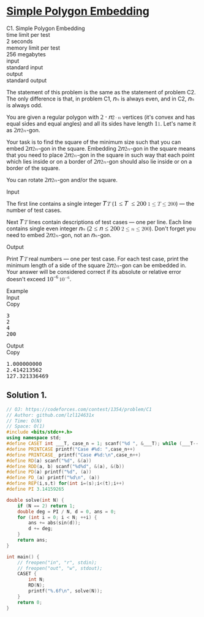 # [Simple Polygon Embedding](https://codeforces.com/contest/1354/problem/C1)

<div class="header">     <div class="title">C1. Simple Polygon Embedding</div>     <div class="time-limit">       <div class="property-title">time limit per test</div>2 seconds</div>     <div class="memory-limit">       <div class="property-title">memory limit per test</div>256 megabytes</div>     <div class="input-file">       <div class="property-title">input</div>standard input</div>     <div class="output-file">       <div class="property-title">output</div>standard output</div></div>   <div>     <p>       <span class="tex-font-style-bf">The statement of this problem is         the same as the statement of problem C2. The only difference is         that, in problem C1, <span class="MathJax_Preview" style="color: inherit;"></span><span class="MathJax" id="MathJax-Element-1-Frame" tabindex="0" style="position: relative;" data-mathml="<math xmlns=&quot;http://www.w3.org/1998/Math/MathML&quot;><mi>n</mi></math>" role="presentation"><nobr aria-hidden="true"><span class="math" id="MathJax-Span-1" style="width: 0.598em; display: inline-block;"><span style="display: inline-block; position: relative; width: 0.479em; height: 0px; font-size: 120%;"><span style="position: absolute; clip: rect(1.967em, 1000.42em, 2.741em, -999.997em); top: -2.557em; left: 0em;"><span class="mrow" id="MathJax-Span-2"><span class="mi" id="MathJax-Span-3" style="font-family: STIXGeneral-Italic;">𝑛</span></span><span style="display: inline-block; width: 0px; height: 2.562em;"></span></span></span><span style="display: inline-block; overflow: hidden; vertical-align: -0.068em; border-left: 0px solid; width: 0px; height: 0.718em;"></span></span></nobr><span class="MJX_Assistive_MathML" role="presentation"><math xmlns="http://www.w3.org/1998/Math/MathML"><mi>n</mi></math></span></span><script type="math/tex" id="MathJax-Element-1">n</script> is always even, and in C2, <span class="MathJax_Preview" style="color: inherit;"></span><span class="MathJax" id="MathJax-Element-2-Frame" tabindex="0" style="position: relative;" data-mathml="<math xmlns=&quot;http://www.w3.org/1998/Math/MathML&quot;><mi>n</mi></math>" role="presentation"><nobr aria-hidden="true"><span class="math" id="MathJax-Span-4" style="width: 0.598em; display: inline-block;"><span style="display: inline-block; position: relative; width: 0.479em; height: 0px; font-size: 120%;"><span style="position: absolute; clip: rect(1.967em, 1000.42em, 2.741em, -999.997em); top: -2.557em; left: 0em;"><span class="mrow" id="MathJax-Span-5"><span class="mi" id="MathJax-Span-6" style="font-family: STIXGeneral-Italic;">𝑛</span></span><span style="display: inline-block; width: 0px; height: 2.562em;"></span></span></span><span style="display: inline-block; overflow: hidden; vertical-align: -0.068em; border-left: 0px solid; width: 0px; height: 0.718em;"></span></span></nobr><span class="MJX_Assistive_MathML" role="presentation"><math xmlns="http://www.w3.org/1998/Math/MathML"><mi>n</mi></math></span></span><script type="math/tex" id="MathJax-Element-2">n</script>         is always odd.</span></p>     <p>You are given a regular polygon with <span class="MathJax_Preview" style="color: inherit;"></span><span class="MathJax" id="MathJax-Element-3-Frame" tabindex="0" style="position: relative;" data-mathml="<math xmlns=&quot;http://www.w3.org/1998/Math/MathML&quot;><mn>2</mn><mo>&amp;#x22C5;</mo><mi>n</mi></math>" role="presentation"><nobr aria-hidden="true"><span class="math" id="MathJax-Span-7" style="width: 2.146em; display: inline-block;"><span style="display: inline-block; position: relative; width: 1.789em; height: 0px; font-size: 120%;"><span style="position: absolute; clip: rect(1.729em, 1001.73em, 2.741em, -999.997em); top: -2.557em; left: 0em;"><span class="mrow" id="MathJax-Span-8"><span class="mn" id="MathJax-Span-9" style="font-family: STIXGeneral-Regular;">2</span><span class="mo" id="MathJax-Span-10" style="font-family: STIXGeneral-Regular; padding-left: 0.241em;">⋅</span><span class="mi" id="MathJax-Span-11" style="font-family: STIXGeneral-Italic; padding-left: 0.241em;">𝑛</span></span><span style="display: inline-block; width: 0px; height: 2.562em;"></span></span></span><span style="display: inline-block; overflow: hidden; vertical-align: -0.068em; border-left: 0px solid; width: 0px; height: 0.932em;"></span></span></nobr><span class="MJX_Assistive_MathML" role="presentation"><math xmlns="http://www.w3.org/1998/Math/MathML"><mn>2</mn><mo>⋅</mo><mi>n</mi></math></span></span><script type="math/tex" id="MathJax-Element-3">2 \cdot n</script> vertices       (it's convex and has equal sides and equal angles) and all its       sides have length <span class="MathJax_Preview" style="color: inherit;"></span><span class="MathJax" id="MathJax-Element-4-Frame" tabindex="0" style="position: relative;" data-mathml="<math xmlns=&quot;http://www.w3.org/1998/Math/MathML&quot;><mn>1</mn></math>" role="presentation"><nobr aria-hidden="true"><span class="math" id="MathJax-Span-12" style="width: 0.598em; display: inline-block;"><span style="display: inline-block; position: relative; width: 0.479em; height: 0px; font-size: 120%;"><span style="position: absolute; clip: rect(1.729em, 1000.36em, 2.741em, -999.997em); top: -2.557em; left: 0em;"><span class="mrow" id="MathJax-Span-13"><span class="mn" id="MathJax-Span-14" style="font-family: STIXGeneral-Regular;">1</span></span><span style="display: inline-block; width: 0px; height: 2.562em;"></span></span></span><span style="display: inline-block; overflow: hidden; vertical-align: -0.068em; border-left: 0px solid; width: 0px; height: 0.932em;"></span></span></nobr><span class="MJX_Assistive_MathML" role="presentation"><math xmlns="http://www.w3.org/1998/Math/MathML"><mn>1</mn></math></span></span><script type="math/tex" id="MathJax-Element-4">1</script>. Let's name it as <span class="MathJax_Preview" style="color: inherit;"></span><span class="MathJax" id="MathJax-Element-5-Frame" tabindex="0" style="position: relative;" data-mathml="<math xmlns=&quot;http://www.w3.org/1998/Math/MathML&quot;><mn>2</mn><mi>n</mi></math>" role="presentation"><nobr aria-hidden="true"><span class="math" id="MathJax-Span-15" style="width: 1.253em; display: inline-block;"><span style="display: inline-block; position: relative; width: 1.015em; height: 0px; font-size: 120%;"><span style="position: absolute; clip: rect(1.729em, 1000.96em, 2.741em, -999.997em); top: -2.557em; left: 0em;"><span class="mrow" id="MathJax-Span-16"><span class="mn" id="MathJax-Span-17" style="font-family: STIXGeneral-Regular;">2</span><span class="mi" id="MathJax-Span-18" style="font-family: STIXGeneral-Italic;">𝑛</span></span><span style="display: inline-block; width: 0px; height: 2.562em;"></span></span></span><span style="display: inline-block; overflow: hidden; vertical-align: -0.068em; border-left: 0px solid; width: 0px; height: 0.932em;"></span></span></nobr><span class="MJX_Assistive_MathML" role="presentation"><math xmlns="http://www.w3.org/1998/Math/MathML"><mn>2</mn><mi>n</mi></math></span></span><script type="math/tex" id="MathJax-Element-5">2n</script>-gon.</p>     <p>Your task is to find the square of the minimum size such that you       can embed <span class="MathJax_Preview" style="color: inherit;"></span><span class="MathJax" id="MathJax-Element-6-Frame" tabindex="0" style="position: relative;" data-mathml="<math xmlns=&quot;http://www.w3.org/1998/Math/MathML&quot;><mn>2</mn><mi>n</mi></math>" role="presentation"><nobr aria-hidden="true"><span class="math" id="MathJax-Span-19" style="width: 1.253em; display: inline-block;"><span style="display: inline-block; position: relative; width: 1.015em; height: 0px; font-size: 120%;"><span style="position: absolute; clip: rect(1.729em, 1000.96em, 2.741em, -999.997em); top: -2.557em; left: 0em;"><span class="mrow" id="MathJax-Span-20"><span class="mn" id="MathJax-Span-21" style="font-family: STIXGeneral-Regular;">2</span><span class="mi" id="MathJax-Span-22" style="font-family: STIXGeneral-Italic;">𝑛</span></span><span style="display: inline-block; width: 0px; height: 2.562em;"></span></span></span><span style="display: inline-block; overflow: hidden; vertical-align: -0.068em; border-left: 0px solid; width: 0px; height: 0.932em;"></span></span></nobr><span class="MJX_Assistive_MathML" role="presentation"><math xmlns="http://www.w3.org/1998/Math/MathML"><mn>2</mn><mi>n</mi></math></span></span><script type="math/tex" id="MathJax-Element-6">2n</script>-gon in the square. Embedding <span class="MathJax_Preview" style="color: inherit;"></span><span class="MathJax" id="MathJax-Element-7-Frame" tabindex="0" style="position: relative;" data-mathml="<math xmlns=&quot;http://www.w3.org/1998/Math/MathML&quot;><mn>2</mn><mi>n</mi></math>" role="presentation"><nobr aria-hidden="true"><span class="math" id="MathJax-Span-23" style="width: 1.253em; display: inline-block;"><span style="display: inline-block; position: relative; width: 1.015em; height: 0px; font-size: 120%;"><span style="position: absolute; clip: rect(1.729em, 1000.96em, 2.741em, -999.997em); top: -2.557em; left: 0em;"><span class="mrow" id="MathJax-Span-24"><span class="mn" id="MathJax-Span-25" style="font-family: STIXGeneral-Regular;">2</span><span class="mi" id="MathJax-Span-26" style="font-family: STIXGeneral-Italic;">𝑛</span></span><span style="display: inline-block; width: 0px; height: 2.562em;"></span></span></span><span style="display: inline-block; overflow: hidden; vertical-align: -0.068em; border-left: 0px solid; width: 0px; height: 0.932em;"></span></span></nobr><span class="MJX_Assistive_MathML" role="presentation"><math xmlns="http://www.w3.org/1998/Math/MathML"><mn>2</mn><mi>n</mi></math></span></span><script type="math/tex" id="MathJax-Element-7">2n</script>-gon in       the square means that you need to place <span class="MathJax_Preview" style="color: inherit;"></span><span class="MathJax" id="MathJax-Element-8-Frame" tabindex="0" style="position: relative;" data-mathml="<math xmlns=&quot;http://www.w3.org/1998/Math/MathML&quot;><mn>2</mn><mi>n</mi></math>" role="presentation"><nobr aria-hidden="true"><span class="math" id="MathJax-Span-27" style="width: 1.253em; display: inline-block;"><span style="display: inline-block; position: relative; width: 1.015em; height: 0px; font-size: 120%;"><span style="position: absolute; clip: rect(1.729em, 1000.96em, 2.741em, -999.997em); top: -2.557em; left: 0em;"><span class="mrow" id="MathJax-Span-28"><span class="mn" id="MathJax-Span-29" style="font-family: STIXGeneral-Regular;">2</span><span class="mi" id="MathJax-Span-30" style="font-family: STIXGeneral-Italic;">𝑛</span></span><span style="display: inline-block; width: 0px; height: 2.562em;"></span></span></span><span style="display: inline-block; overflow: hidden; vertical-align: -0.068em; border-left: 0px solid; width: 0px; height: 0.932em;"></span></span></nobr><span class="MJX_Assistive_MathML" role="presentation"><math xmlns="http://www.w3.org/1998/Math/MathML"><mn>2</mn><mi>n</mi></math></span></span><script type="math/tex" id="MathJax-Element-8">2n</script>-gon in the square       in such way that each point which lies inside or on a border of       <span class="MathJax_Preview" style="color: inherit;"></span><span class="MathJax" id="MathJax-Element-9-Frame" tabindex="0" style="position: relative;" data-mathml="<math xmlns=&quot;http://www.w3.org/1998/Math/MathML&quot;><mn>2</mn><mi>n</mi></math>" role="presentation"><nobr aria-hidden="true"><span class="math" id="MathJax-Span-31" style="width: 1.253em; display: inline-block;"><span style="display: inline-block; position: relative; width: 1.015em; height: 0px; font-size: 120%;"><span style="position: absolute; clip: rect(1.729em, 1000.96em, 2.741em, -999.997em); top: -2.557em; left: 0em;"><span class="mrow" id="MathJax-Span-32"><span class="mn" id="MathJax-Span-33" style="font-family: STIXGeneral-Regular;">2</span><span class="mi" id="MathJax-Span-34" style="font-family: STIXGeneral-Italic;">𝑛</span></span><span style="display: inline-block; width: 0px; height: 2.562em;"></span></span></span><span style="display: inline-block; overflow: hidden; vertical-align: -0.068em; border-left: 0px solid; width: 0px; height: 0.932em;"></span></span></nobr><span class="MJX_Assistive_MathML" role="presentation"><math xmlns="http://www.w3.org/1998/Math/MathML"><mn>2</mn><mi>n</mi></math></span></span><script type="math/tex" id="MathJax-Element-9">2n</script>-gon should also lie inside or on a border of the square.</p>     <p>You can rotate <span class="MathJax_Preview" style="color: inherit;"></span><span class="MathJax" id="MathJax-Element-10-Frame" tabindex="0" style="position: relative;" data-mathml="<math xmlns=&quot;http://www.w3.org/1998/Math/MathML&quot;><mn>2</mn><mi>n</mi></math>" role="presentation"><nobr aria-hidden="true"><span class="math" id="MathJax-Span-35" style="width: 1.253em; display: inline-block;"><span style="display: inline-block; position: relative; width: 1.015em; height: 0px; font-size: 120%;"><span style="position: absolute; clip: rect(1.729em, 1000.96em, 2.741em, -999.997em); top: -2.557em; left: 0em;"><span class="mrow" id="MathJax-Span-36"><span class="mn" id="MathJax-Span-37" style="font-family: STIXGeneral-Regular;">2</span><span class="mi" id="MathJax-Span-38" style="font-family: STIXGeneral-Italic;">𝑛</span></span><span style="display: inline-block; width: 0px; height: 2.562em;"></span></span></span><span style="display: inline-block; overflow: hidden; vertical-align: -0.068em; border-left: 0px solid; width: 0px; height: 0.932em;"></span></span></nobr><span class="MJX_Assistive_MathML" role="presentation"><math xmlns="http://www.w3.org/1998/Math/MathML"><mn>2</mn><mi>n</mi></math></span></span><script type="math/tex" id="MathJax-Element-10">2n</script>-gon and/or the square.</p></div>         <div class="input-specification">     <div class="section-title">Input</div>          <p>The first line contains a single integer <span class="MathJax_Preview" style="color: inherit;"></span><span class="MathJax" id="MathJax-Element-11-Frame" tabindex="0" style="position: relative;" data-mathml="<math xmlns=&quot;http://www.w3.org/1998/Math/MathML&quot;><mi>T</mi></math>" role="presentation"><nobr aria-hidden="true"><span class="math" id="MathJax-Span-39" style="width: 0.836em; display: inline-block;"><span style="display: inline-block; position: relative; width: 0.658em; height: 0px; font-size: 120%;"><span style="position: absolute; clip: rect(1.729em, 1000.66em, 2.741em, -999.997em); top: -2.557em; left: 0em;"><span class="mrow" id="MathJax-Span-40"><span class="mi" id="MathJax-Span-41" style="font-family: STIXGeneral-Italic;">𝑇<span style="display: inline-block; overflow: hidden; height: 1px; width: 0.122em;"></span></span></span><span style="display: inline-block; width: 0px; height: 2.562em;"></span></span></span><span style="display: inline-block; overflow: hidden; vertical-align: -0.068em; border-left: 0px solid; width: 0px; height: 0.932em;"></span></span></nobr><span class="MJX_Assistive_MathML" role="presentation"><math xmlns="http://www.w3.org/1998/Math/MathML"><mi>T</mi></math></span></span><script type="math/tex" id="MathJax-Element-11">T</script> (<span class="MathJax_Preview" style="color: inherit;"></span><span class="MathJax" id="MathJax-Element-12-Frame" tabindex="0" style="position: relative;" data-mathml="<math xmlns=&quot;http://www.w3.org/1998/Math/MathML&quot;><mn>1</mn><mo>&amp;#x2264;</mo><mi>T</mi><mo>&amp;#x2264;</mo><mn>200</mn></math>" role="presentation"><nobr aria-hidden="true"><span class="math" id="MathJax-Span-42" style="width: 6.313em; display: inline-block;"><span style="display: inline-block; position: relative; width: 5.241em; height: 0px; font-size: 120%;"><span style="position: absolute; clip: rect(1.729em, 1005.24em, 2.86em, -999.997em); top: -2.557em; left: 0em;"><span class="mrow" id="MathJax-Span-43"><span class="mn" id="MathJax-Span-44" style="font-family: STIXGeneral-Regular;">1</span><span class="mo" id="MathJax-Span-45" style="font-family: STIXGeneral-Regular; padding-left: 0.301em;">≤</span><span class="mi" id="MathJax-Span-46" style="font-family: STIXGeneral-Italic; padding-left: 0.301em;">𝑇<span style="display: inline-block; overflow: hidden; height: 1px; width: 0.122em;"></span></span><span class="mo" id="MathJax-Span-47" style="font-family: STIXGeneral-Regular; padding-left: 0.301em;">≤</span><span class="mn" id="MathJax-Span-48" style="font-family: STIXGeneral-Regular; padding-left: 0.301em;">200</span></span><span style="display: inline-block; width: 0px; height: 2.562em;"></span></span></span><span style="display: inline-block; overflow: hidden; vertical-align: -0.211em; border-left: 0px solid; width: 0px; height: 1.075em;"></span></span></nobr><span class="MJX_Assistive_MathML" role="presentation"><math xmlns="http://www.w3.org/1998/Math/MathML"><mn>1</mn><mo>≤</mo><mi>T</mi><mo>≤</mo><mn>200</mn></math></span></span><script type="math/tex" id="MathJax-Element-12">1 \le T \le       200</script>)&nbsp;— the number of test cases.</p>     <p>Next <span class="MathJax_Preview" style="color: inherit;"></span><span class="MathJax" id="MathJax-Element-13-Frame" tabindex="0" style="position: relative;" data-mathml="<math xmlns=&quot;http://www.w3.org/1998/Math/MathML&quot;><mi>T</mi></math>" role="presentation"><nobr aria-hidden="true"><span class="math" id="MathJax-Span-49" style="width: 0.836em; display: inline-block;"><span style="display: inline-block; position: relative; width: 0.658em; height: 0px; font-size: 120%;"><span style="position: absolute; clip: rect(1.729em, 1000.66em, 2.741em, -999.997em); top: -2.557em; left: 0em;"><span class="mrow" id="MathJax-Span-50"><span class="mi" id="MathJax-Span-51" style="font-family: STIXGeneral-Italic;">𝑇<span style="display: inline-block; overflow: hidden; height: 1px; width: 0.122em;"></span></span></span><span style="display: inline-block; width: 0px; height: 2.562em;"></span></span></span><span style="display: inline-block; overflow: hidden; vertical-align: -0.068em; border-left: 0px solid; width: 0px; height: 0.932em;"></span></span></nobr><span class="MJX_Assistive_MathML" role="presentation"><math xmlns="http://www.w3.org/1998/Math/MathML"><mi>T</mi></math></span></span><script type="math/tex" id="MathJax-Element-13">T</script> lines contain descriptions of test cases&nbsp;— one per       line. Each line contains single <span class="tex-font-style-bf">even</span> integer <span class="MathJax_Preview" style="color: inherit;"></span><span class="MathJax" id="MathJax-Element-14-Frame" tabindex="0" style="position: relative;" data-mathml="<math xmlns=&quot;http://www.w3.org/1998/Math/MathML&quot;><mi>n</mi></math>" role="presentation"><nobr aria-hidden="true"><span class="math" id="MathJax-Span-52" style="width: 0.598em; display: inline-block;"><span style="display: inline-block; position: relative; width: 0.479em; height: 0px; font-size: 120%;"><span style="position: absolute; clip: rect(1.967em, 1000.42em, 2.741em, -999.997em); top: -2.557em; left: 0em;"><span class="mrow" id="MathJax-Span-53"><span class="mi" id="MathJax-Span-54" style="font-family: STIXGeneral-Italic;">𝑛</span></span><span style="display: inline-block; width: 0px; height: 2.562em;"></span></span></span><span style="display: inline-block; overflow: hidden; vertical-align: -0.068em; border-left: 0px solid; width: 0px; height: 0.718em;"></span></span></nobr><span class="MJX_Assistive_MathML" role="presentation"><math xmlns="http://www.w3.org/1998/Math/MathML"><mi>n</mi></math></span></span><script type="math/tex" id="MathJax-Element-14">n</script> (<span class="MathJax_Preview" style="color: inherit;"></span><span class="MathJax" id="MathJax-Element-15-Frame" tabindex="0" style="position: relative;" data-mathml="<math xmlns=&quot;http://www.w3.org/1998/Math/MathML&quot;><mn>2</mn><mo>&amp;#x2264;</mo><mi>n</mi><mo>&amp;#x2264;</mo><mn>200</mn></math>" role="presentation"><nobr aria-hidden="true"><span class="math" id="MathJax-Span-55" style="width: 6.074em; display: inline-block;"><span style="display: inline-block; position: relative; width: 5.063em; height: 0px; font-size: 120%;"><span style="position: absolute; clip: rect(1.729em, 1005.06em, 2.86em, -999.997em); top: -2.557em; left: 0em;"><span class="mrow" id="MathJax-Span-56"><span class="mn" id="MathJax-Span-57" style="font-family: STIXGeneral-Regular;">2</span><span class="mo" id="MathJax-Span-58" style="font-family: STIXGeneral-Regular; padding-left: 0.301em;">≤</span><span class="mi" id="MathJax-Span-59" style="font-family: STIXGeneral-Italic; padding-left: 0.301em;">𝑛</span><span class="mo" id="MathJax-Span-60" style="font-family: STIXGeneral-Regular; padding-left: 0.301em;">≤</span><span class="mn" id="MathJax-Span-61" style="font-family: STIXGeneral-Regular; padding-left: 0.301em;">200</span></span><span style="display: inline-block; width: 0px; height: 2.562em;"></span></span></span><span style="display: inline-block; overflow: hidden; vertical-align: -0.211em; border-left: 0px solid; width: 0px; height: 1.075em;"></span></span></nobr><span class="MJX_Assistive_MathML" role="presentation"><math xmlns="http://www.w3.org/1998/Math/MathML"><mn>2</mn><mo>≤</mo><mi>n</mi><mo>≤</mo><mn>200</mn></math></span></span><script type="math/tex" id="MathJax-Element-15">2 \le n       \le 200</script>). Don't forget you need to embed <span class="MathJax_Preview" style="color: inherit;"></span><span class="MathJax" id="MathJax-Element-16-Frame" tabindex="0" style="position: relative;" data-mathml="<math xmlns=&quot;http://www.w3.org/1998/Math/MathML&quot;><mn>2</mn><mi>n</mi></math>" role="presentation"><nobr aria-hidden="true"><span class="math" id="MathJax-Span-62" style="width: 1.253em; display: inline-block;"><span style="display: inline-block; position: relative; width: 1.015em; height: 0px; font-size: 120%;"><span style="position: absolute; clip: rect(1.729em, 1000.96em, 2.741em, -999.997em); top: -2.557em; left: 0em;"><span class="mrow" id="MathJax-Span-63"><span class="mn" id="MathJax-Span-64" style="font-family: STIXGeneral-Regular;">2</span><span class="mi" id="MathJax-Span-65" style="font-family: STIXGeneral-Italic;">𝑛</span></span><span style="display: inline-block; width: 0px; height: 2.562em;"></span></span></span><span style="display: inline-block; overflow: hidden; vertical-align: -0.068em; border-left: 0px solid; width: 0px; height: 0.932em;"></span></span></nobr><span class="MJX_Assistive_MathML" role="presentation"><math xmlns="http://www.w3.org/1998/Math/MathML"><mn>2</mn><mi>n</mi></math></span></span><script type="math/tex" id="MathJax-Element-16">2n</script>-gon, not an <span class="MathJax_Preview" style="color: inherit;"></span><span class="MathJax" id="MathJax-Element-17-Frame" tabindex="0" style="position: relative;" data-mathml="<math xmlns=&quot;http://www.w3.org/1998/Math/MathML&quot;><mi>n</mi></math>" role="presentation"><nobr aria-hidden="true"><span class="math" id="MathJax-Span-66" style="width: 0.598em; display: inline-block;"><span style="display: inline-block; position: relative; width: 0.479em; height: 0px; font-size: 120%;"><span style="position: absolute; clip: rect(1.967em, 1000.42em, 2.741em, -999.997em); top: -2.557em; left: 0em;"><span class="mrow" id="MathJax-Span-67"><span class="mi" id="MathJax-Span-68" style="font-family: STIXGeneral-Italic;">𝑛</span></span><span style="display: inline-block; width: 0px; height: 2.562em;"></span></span></span><span style="display: inline-block; overflow: hidden; vertical-align: -0.068em; border-left: 0px solid; width: 0px; height: 0.718em;"></span></span></nobr><span class="MJX_Assistive_MathML" role="presentation"><math xmlns="http://www.w3.org/1998/Math/MathML"><mi>n</mi></math></span></span><script type="math/tex" id="MathJax-Element-17">n</script>-gon.</p></div>         <div class="output-specification">     <div class="section-title">Output</div>          <p>Print <span class="MathJax_Preview" style="color: inherit;"></span><span class="MathJax" id="MathJax-Element-18-Frame" tabindex="0" style="position: relative;" data-mathml="<math xmlns=&quot;http://www.w3.org/1998/Math/MathML&quot;><mi>T</mi></math>" role="presentation"><nobr aria-hidden="true"><span class="math" id="MathJax-Span-69" style="width: 0.836em; display: inline-block;"><span style="display: inline-block; position: relative; width: 0.658em; height: 0px; font-size: 120%;"><span style="position: absolute; clip: rect(1.729em, 1000.66em, 2.741em, -999.997em); top: -2.557em; left: 0em;"><span class="mrow" id="MathJax-Span-70"><span class="mi" id="MathJax-Span-71" style="font-family: STIXGeneral-Italic;">𝑇<span style="display: inline-block; overflow: hidden; height: 1px; width: 0.122em;"></span></span></span><span style="display: inline-block; width: 0px; height: 2.562em;"></span></span></span><span style="display: inline-block; overflow: hidden; vertical-align: -0.068em; border-left: 0px solid; width: 0px; height: 0.932em;"></span></span></nobr><span class="MJX_Assistive_MathML" role="presentation"><math xmlns="http://www.w3.org/1998/Math/MathML"><mi>T</mi></math></span></span><script type="math/tex" id="MathJax-Element-18">T</script> real numbers&nbsp;— one per test case. For each test       case, print the minimum length of a side of the square       <span class="MathJax_Preview" style="color: inherit;"></span><span class="MathJax" id="MathJax-Element-19-Frame" tabindex="0" style="position: relative;" data-mathml="<math xmlns=&quot;http://www.w3.org/1998/Math/MathML&quot;><mn>2</mn><mi>n</mi></math>" role="presentation"><nobr aria-hidden="true"><span class="math" id="MathJax-Span-72" style="width: 1.253em; display: inline-block;"><span style="display: inline-block; position: relative; width: 1.015em; height: 0px; font-size: 120%;"><span style="position: absolute; clip: rect(1.729em, 1000.96em, 2.741em, -999.997em); top: -2.557em; left: 0em;"><span class="mrow" id="MathJax-Span-73"><span class="mn" id="MathJax-Span-74" style="font-family: STIXGeneral-Regular;">2</span><span class="mi" id="MathJax-Span-75" style="font-family: STIXGeneral-Italic;">𝑛</span></span><span style="display: inline-block; width: 0px; height: 2.562em;"></span></span></span><span style="display: inline-block; overflow: hidden; vertical-align: -0.068em; border-left: 0px solid; width: 0px; height: 0.932em;"></span></span></nobr><span class="MJX_Assistive_MathML" role="presentation"><math xmlns="http://www.w3.org/1998/Math/MathML"><mn>2</mn><mi>n</mi></math></span></span><script type="math/tex" id="MathJax-Element-19">2n</script>-gon can be embedded in. Your answer will be considered       correct if its absolute or relative error doesn't exceed <span class="MathJax_Preview" style="color: inherit;"></span><span class="MathJax" id="MathJax-Element-20-Frame" tabindex="0" style="position: relative;" data-mathml="<math xmlns=&quot;http://www.w3.org/1998/Math/MathML&quot;><msup><mn>10</mn><mrow class=&quot;MJX-TeXAtom-ORD&quot;><mo>&amp;#x2212;</mo><mn>6</mn></mrow></msup></math>" role="presentation"><nobr aria-hidden="true"><span class="math" id="MathJax-Span-76" style="width: 2.324em; display: inline-block;"><span style="display: inline-block; position: relative; width: 1.908em; height: 0px; font-size: 120%;"><span style="position: absolute; clip: rect(1.134em, 1001.91em, 2.384em, -999.997em); top: -2.199em; left: 0em;"><span class="mrow" id="MathJax-Span-77"><span class="msubsup" id="MathJax-Span-78"><span style="display: inline-block; position: relative; width: 1.908em; height: 0px;"><span style="position: absolute; clip: rect(3.158em, 1000.96em, 4.17em, -999.997em); top: -3.985em; left: 0em;"><span class="mn" id="MathJax-Span-79" style="font-family: STIXGeneral-Regular;">10</span><span style="display: inline-block; width: 0px; height: 3.991em;"></span></span><span style="position: absolute; top: -4.402em; left: 1.015em;"><span class="texatom" id="MathJax-Span-80"><span class="mrow" id="MathJax-Span-81"><span class="mo" id="MathJax-Span-82" style="font-size: 70.7%; font-family: STIXGeneral-Regular;">−</span><span class="mn" id="MathJax-Span-83" style="font-size: 70.7%; font-family: STIXGeneral-Regular;">6</span></span></span><span style="display: inline-block; width: 0px; height: 3.991em;"></span></span></span></span></span><span style="display: inline-block; width: 0px; height: 2.205em;"></span></span></span><span style="display: inline-block; overflow: hidden; vertical-align: -0.068em; border-left: 0px solid; width: 0px; height: 1.218em;"></span></span></nobr><span class="MJX_Assistive_MathML" role="presentation"><math xmlns="http://www.w3.org/1998/Math/MathML"><msup><mn>10</mn><mrow class="MJX-TeXAtom-ORD"><mo>−</mo><mn>6</mn></mrow></msup></math></span></span><script type="math/tex" id="MathJax-Element-20">10^{-6}</script>.</p></div>         <div class="sample-tests">     <div class="section-title">Example</div>               <div class="sample-test">       <div class="input">         <div class="title">Input<div title="Copy" data-clipboard-target="#id00021422432134982516" id="id003335990084378735" class="input-output-copier">Copy</div></div>         <pre id="id00021422432134982516">3
2
4
200
</pre></div>       <div class="output">         <div class="title">Output<div title="Copy" data-clipboard-target="#id0025613094193370767" id="id004139233217603657" class="input-output-copier">Copy</div></div>         <pre id="id0025613094193370767">1.000000000
2.414213562
127.321336469
</pre></div></div></div>

## Solution 1.

```cpp
// OJ: https://codeforces.com/contest/1354/problem/C1
// Author: github.com/lzl124631x
// Time: O(N)
// Space: O(1)
#include <bits/stdc++.h>
using namespace std;
#define CASET int ___T, case_n = 1; scanf("%d ", &___T); while (___T-- > 0)
#define PRINTCASE printf("Case #%d: ",case_n++)
#define PRINTCASE_ printf("Case #%d:\n",case_n++)
#define RD(a) scanf("%d", &(a))
#define RDD(a, b) scanf("%d%d", &(a), &(b))
#define PD(a) printf("%d", (a))
#define PD_(a) printf("%d\n", (a))
#define REP(i,s,t) for(int i=(s);i<(t);i++)
#define PI 3.14159265

double solve(int N) {
    if (N == 2) return 1;
    double deg = PI / N, d = 0, ans = 0;
    for (int i = 0; i < N; ++i) {
        ans += abs(sin(d));
        d += deg;
    }
    return ans;
}

int main() {
    // freopen("in", "r", stdin);
    // freopen("out", "w", stdout);
    CASET {
        int N;
        RD(N);
        printf("%.6f\n", solve(N));
    }
    return 0;
}
```